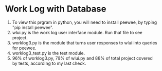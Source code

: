 # Work Log with Database

1. To view this prgram in python, you will need to install peewee, by typing "pip install peewee".
2. wlui.py is the work log user interface module.  Run that file to see project.
3. worklog3.py is the module that turns user responses to wlui into queries for peewee.
4. worklog3_test.py is the test module.
5. 96% of worklog3.py, 76% of wlui.py and 88% of total project covered by tests, according to my last check.